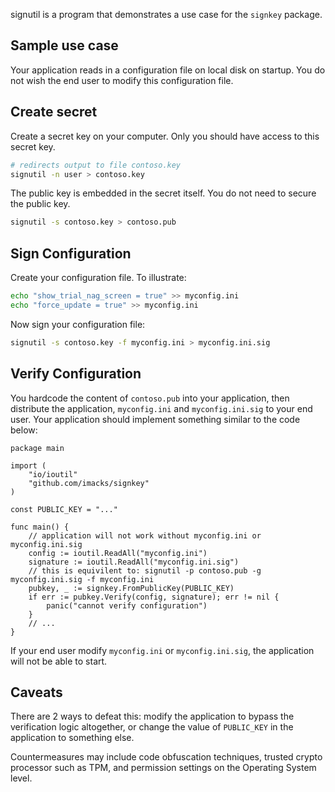 signutil is a program that demonstrates a use case for the `signkey` package.

Sample use case
---------------
Your application reads in a configuration file on local disk on startup. You 
do not wish the end user to modify this configuration file.

Create secret
-------------
Create a secret key on your computer. Only you should have access to this 
secret key.

```bash
# redirects output to file contoso.key
signutil -n user > contoso.key
```

The public key is embedded in the secret itself. You do not need to secure the 
public key.

```bash
signutil -s contoso.key > contoso.pub
```

Sign Configuration
------------------
Create your configuration file. To illustrate:

```bash
echo "show_trial_nag_screen = true" >> myconfig.ini
echo "force_update = true" >> myconfig.ini
```

Now sign your configuration file:

```bash
signutil -s contoso.key -f myconfig.ini > myconfig.ini.sig
```

Verify Configuration
--------------------
You hardcode the content of `contoso.pub` into your application, then distribute the 
application, `myconfig.ini` and `myconfig.ini.sig` to your end user. Your application 
should implement something similar to the code below:

```golang
package main

import (
    "io/ioutil"
    "github.com/imacks/signkey"
)

const PUBLIC_KEY = "..."

func main() {
    // application will not work without myconfig.ini or myconfig.ini.sig
    config := ioutil.ReadAll("myconfig.ini")
    signature := ioutil.ReadAll("myconfig.ini.sig")
    // this is equivilent to: signutil -p contoso.pub -g myconfig.ini.sig -f myconfig.ini
    pubkey, _ := signkey.FromPublicKey(PUBLIC_KEY)
    if err := pubkey.Verify(config, signature); err != nil {
        panic("cannot verify configuration")
    }
    // ...
}
```

If your end user modify `myconfig.ini` or `myconfig.ini.sig`, the application will not be 
able to start.

Caveats
-------
There are 2 ways to defeat this: modify the application to bypass the verification logic 
altogether, or change the value of `PUBLIC_KEY` in the application to something else. 

Countermeasures may include code obfuscation techniques, trusted crypto processor such as TPM, 
and permission settings on the Operating System level.
